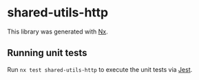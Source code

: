 # shared-utils-http

This library was generated with [Nx](https://nx.dev).

## Running unit tests

Run `nx test shared-utils-http` to execute the unit tests via [Jest](https://jestjs.io).
